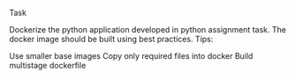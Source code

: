 Task

Dockerize the python application developed in python assignment task.
The docker image should be built using best practices.
Tips:

Use smaller base images
Copy only required files into docker
Build multistage dockerfile
